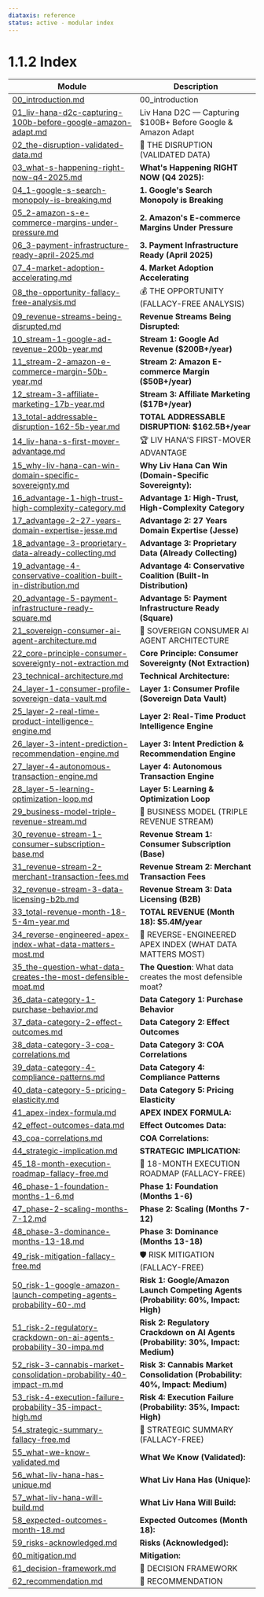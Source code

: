 ```yaml
---
diataxis: reference
status: active - modular index
---
```


# 1.1.2 Index

| Module | Description |
|--------|-------------|
| [00_introduction.md](00_introduction.md) | 00_introduction |
| [01_liv-hana-d2c-capturing-100b-before-google-amazon-adapt.md](01_liv-hana-d2c-capturing-100b-before-google-amazon-adapt.md) | Liv Hana D2C — Capturing $100B+ Before Google & Amazon Adapt |
| [02_the-disruption-validated-data.md](02_the-disruption-validated-data.md) | 🚨 THE DISRUPTION (VALIDATED DATA) |
| [03_what-s-happening-right-now-q4-2025.md](03_what-s-happening-right-now-q4-2025.md) | **What's Happening RIGHT NOW (Q4 2025):** |
| [04_1-google-s-search-monopoly-is-breaking.md](04_1-google-s-search-monopoly-is-breaking.md) | **1. Google's Search Monopoly is Breaking** |
| [05_2-amazon-s-e-commerce-margins-under-pressure.md](05_2-amazon-s-e-commerce-margins-under-pressure.md) | **2. Amazon's E-commerce Margins Under Pressure** |
| [06_3-payment-infrastructure-ready-april-2025.md](06_3-payment-infrastructure-ready-april-2025.md) | **3. Payment Infrastructure Ready (April 2025)** |
| [07_4-market-adoption-accelerating.md](07_4-market-adoption-accelerating.md) | **4. Market Adoption Accelerating** |
| [08_the-opportunity-fallacy-free-analysis.md](08_the-opportunity-fallacy-free-analysis.md) | 💰 THE OPPORTUNITY (FALLACY-FREE ANALYSIS) |
| [09_revenue-streams-being-disrupted.md](09_revenue-streams-being-disrupted.md) | **Revenue Streams Being Disrupted:** |
| [10_stream-1-google-ad-revenue-200b-year.md](10_stream-1-google-ad-revenue-200b-year.md) | **Stream 1: Google Ad Revenue ($200B+/year)** |
| [11_stream-2-amazon-e-commerce-margin-50b-year.md](11_stream-2-amazon-e-commerce-margin-50b-year.md) | **Stream 2: Amazon E-commerce Margin ($50B+/year)** |
| [12_stream-3-affiliate-marketing-17b-year.md](12_stream-3-affiliate-marketing-17b-year.md) | **Stream 3: Affiliate Marketing ($17B+/year)** |
| [13_total-addressable-disruption-162-5b-year.md](13_total-addressable-disruption-162-5b-year.md) | **TOTAL ADDRESSABLE DISRUPTION: $162.5B+/year** |
| [14_liv-hana-s-first-mover-advantage.md](14_liv-hana-s-first-mover-advantage.md) | 🏆 LIV HANA'S FIRST-MOVER ADVANTAGE |
| [15_why-liv-hana-can-win-domain-specific-sovereignty.md](15_why-liv-hana-can-win-domain-specific-sovereignty.md) | **Why Liv Hana Can Win (Domain-Specific Sovereignty):** |
| [16_advantage-1-high-trust-high-complexity-category.md](16_advantage-1-high-trust-high-complexity-category.md) | **Advantage 1: High-Trust, High-Complexity Category** |
| [17_advantage-2-27-years-domain-expertise-jesse.md](17_advantage-2-27-years-domain-expertise-jesse.md) | **Advantage 2: 27 Years Domain Expertise (Jesse)** |
| [18_advantage-3-proprietary-data-already-collecting.md](18_advantage-3-proprietary-data-already-collecting.md) | **Advantage 3: Proprietary Data (Already Collecting)** |
| [19_advantage-4-conservative-coalition-built-in-distribution.md](19_advantage-4-conservative-coalition-built-in-distribution.md) | **Advantage 4: Conservative Coalition (Built-In Distribution)** |
| [20_advantage-5-payment-infrastructure-ready-square.md](20_advantage-5-payment-infrastructure-ready-square.md) | **Advantage 5: Payment Infrastructure Ready (Square)** |
| [21_sovereign-consumer-ai-agent-architecture.md](21_sovereign-consumer-ai-agent-architecture.md) | 🧬 SOVEREIGN CONSUMER AI AGENT ARCHITECTURE |
| [22_core-principle-consumer-sovereignty-not-extraction.md](22_core-principle-consumer-sovereignty-not-extraction.md) | **Core Principle: Consumer Sovereignty (Not Extraction)** |
| [23_technical-architecture.md](23_technical-architecture.md) | **Technical Architecture:** |
| [24_layer-1-consumer-profile-sovereign-data-vault.md](24_layer-1-consumer-profile-sovereign-data-vault.md) | **Layer 1: Consumer Profile (Sovereign Data Vault)** |
| [25_layer-2-real-time-product-intelligence-engine.md](25_layer-2-real-time-product-intelligence-engine.md) | **Layer 2: Real-Time Product Intelligence Engine** |
| [26_layer-3-intent-prediction-recommendation-engine.md](26_layer-3-intent-prediction-recommendation-engine.md) | **Layer 3: Intent Prediction & Recommendation Engine** |
| [27_layer-4-autonomous-transaction-engine.md](27_layer-4-autonomous-transaction-engine.md) | **Layer 4: Autonomous Transaction Engine** |
| [28_layer-5-learning-optimization-loop.md](28_layer-5-learning-optimization-loop.md) | **Layer 5: Learning & Optimization Loop** |
| [29_business-model-triple-revenue-stream.md](29_business-model-triple-revenue-stream.md) | 💸 BUSINESS MODEL (TRIPLE REVENUE STREAM) |
| [30_revenue-stream-1-consumer-subscription-base.md](30_revenue-stream-1-consumer-subscription-base.md) | **Revenue Stream 1: Consumer Subscription (Base)** |
| [31_revenue-stream-2-merchant-transaction-fees.md](31_revenue-stream-2-merchant-transaction-fees.md) | **Revenue Stream 2: Merchant Transaction Fees** |
| [32_revenue-stream-3-data-licensing-b2b.md](32_revenue-stream-3-data-licensing-b2b.md) | **Revenue Stream 3: Data Licensing (B2B)** |
| [33_total-revenue-month-18-5-4m-year.md](33_total-revenue-month-18-5-4m-year.md) | **TOTAL REVENUE (Month 18): $5.4M/year** |
| [34_reverse-engineered-apex-index-what-data-matters-most.md](34_reverse-engineered-apex-index-what-data-matters-most.md) | 🎯 REVERSE-ENGINEERED APEX INDEX (WHAT DATA MATTERS MOST) |
| [35_the-question-what-data-creates-the-most-defensible-moat.md](35_the-question-what-data-creates-the-most-defensible-moat.md) | **The Question**: What data creates the most defensible moat? |
| [36_data-category-1-purchase-behavior.md](36_data-category-1-purchase-behavior.md) | **Data Category 1: Purchase Behavior** |
| [37_data-category-2-effect-outcomes.md](37_data-category-2-effect-outcomes.md) | **Data Category 2: Effect Outcomes** |
| [38_data-category-3-coa-correlations.md](38_data-category-3-coa-correlations.md) | **Data Category 3: COA Correlations** |
| [39_data-category-4-compliance-patterns.md](39_data-category-4-compliance-patterns.md) | **Data Category 4: Compliance Patterns** |
| [40_data-category-5-pricing-elasticity.md](40_data-category-5-pricing-elasticity.md) | **Data Category 5: Pricing Elasticity** |
| [41_apex-index-formula.md](41_apex-index-formula.md) | **APEX INDEX FORMULA:** |
| [42_effect-outcomes-data.md](42_effect-outcomes-data.md) | **Effect Outcomes Data:** |
| [43_coa-correlations.md](43_coa-correlations.md) | **COA Correlations:** |
| [44_strategic-implication.md](44_strategic-implication.md) | **STRATEGIC IMPLICATION:** |
| [45_18-month-execution-roadmap-fallacy-free.md](45_18-month-execution-roadmap-fallacy-free.md) | 🚀 18-MONTH EXECUTION ROADMAP (FALLACY-FREE) |
| [46_phase-1-foundation-months-1-6.md](46_phase-1-foundation-months-1-6.md) | **Phase 1: Foundation (Months 1-6)** |
| [47_phase-2-scaling-months-7-12.md](47_phase-2-scaling-months-7-12.md) | **Phase 2: Scaling (Months 7-12)** |
| [48_phase-3-dominance-months-13-18.md](48_phase-3-dominance-months-13-18.md) | **Phase 3: Dominance (Months 13-18)** |
| [49_risk-mitigation-fallacy-free.md](49_risk-mitigation-fallacy-free.md) | 🛡️ RISK MITIGATION (FALLACY-FREE) |
| [50_risk-1-google-amazon-launch-competing-agents-probability-60-.md](50_risk-1-google-amazon-launch-competing-agents-probability-60-.md) | **Risk 1: Google/Amazon Launch Competing Agents (Probability: 60%, Impact: High)** |
| [51_risk-2-regulatory-crackdown-on-ai-agents-probability-30-impa.md](51_risk-2-regulatory-crackdown-on-ai-agents-probability-30-impa.md) | **Risk 2: Regulatory Crackdown on AI Agents (Probability: 30%, Impact: Medium)** |
| [52_risk-3-cannabis-market-consolidation-probability-40-impact-m.md](52_risk-3-cannabis-market-consolidation-probability-40-impact-m.md) | **Risk 3: Cannabis Market Consolidation (Probability: 40%, Impact: Medium)** |
| [53_risk-4-execution-failure-probability-35-impact-high.md](53_risk-4-execution-failure-probability-35-impact-high.md) | **Risk 4: Execution Failure (Probability: 35%, Impact: High)** |
| [54_strategic-summary-fallacy-free.md](54_strategic-summary-fallacy-free.md) | 💎 STRATEGIC SUMMARY (FALLACY-FREE) |
| [55_what-we-know-validated.md](55_what-we-know-validated.md) | **What We Know (Validated):** |
| [56_what-liv-hana-has-unique.md](56_what-liv-hana-has-unique.md) | **What Liv Hana Has (Unique):** |
| [57_what-liv-hana-will-build.md](57_what-liv-hana-will-build.md) | **What Liv Hana Will Build:** |
| [58_expected-outcomes-month-18.md](58_expected-outcomes-month-18.md) | **Expected Outcomes (Month 18):** |
| [59_risks-acknowledged.md](59_risks-acknowledged.md) | **Risks (Acknowledged):** |
| [60_mitigation.md](60_mitigation.md) | **Mitigation:** |
| [61_decision-framework.md](61_decision-framework.md) | 🏁 DECISION FRAMEWORK |
| [62_recommendation.md](62_recommendation.md) | 🐆 RECOMMENDATION |
